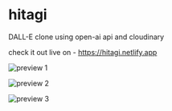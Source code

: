 # hitagi
DALL-E clone using open-ai api and cloudinary

check it out live on - https://hitagi.netlify.app

![preview 1](https://i.imgur.com/0K7DXFo.png)

![preview 2](https://i.imgur.com/MgBJZzr.png)

![preview 3](https://i.imgur.com/CSrjHq4.png)
